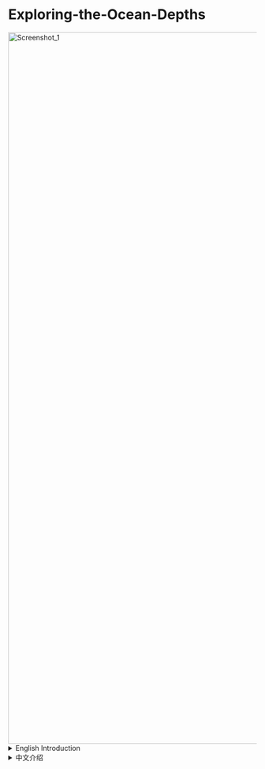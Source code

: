 # Exploring-the-Ocean-Depths
<img width="2559" height="1439" alt="Screenshot_1" src="https://github.com/user-attachments/assets/a52e9e1e-99fd-4ae1-8d8f-425000b32ada" />

<details>

<summary>English Introduction</summary><br>

An **educational application built with Unity 3D**, allowing users to virtually explore the **ocean floor and marine ecosystems**.  
The project combines **real-world 3D scanned terrain data**, **interactive mini-games**, and **immersive audio-visual effects** to make ocean science more engaging and accessible.  


## 🌟 Key Features

### 🌊 Immersive Underwater Experience
- Underwater VFX (lighting, fog, refraction, scattering) simulating different diving depths  
- Ambient sound and background music for immersion  

### 🪸 Procedural Ecosystems
- **Coral colony generation algorithm** with adjustable global/local density and distribution  
- **Fish school simulation** using rule-based flocking behaviors  
- Region-based **LOD and memory optimization** for performance stability  

### 🎮 Educational Mini-Games
- **Seabed Nodules Exploration**: collect nodules and unlock related educational content  
- **Fish Growth**: play as a small fish navigating coral reefs, gradually evolving into larger species  

### ⚡ Performance Optimization
- Large-scale **3D scanned terrain streaming & chunk-based loading**  
- Combined LOD techniques reduce GPU/memory usage, ensuring **70+ FPS stable performance**  




</details>

<details>
<summary>中文介绍</summary><br>
一个基于 **Unity** 的教育体验，带领用户虚拟探索 **大西洋海底地形与生态系统**。  
项目结合 **真实地形扫描数据**、**交互式小游戏** 与 **沉浸式音效/视觉效果**，让学习海洋知识更具沉浸感与趣味性。  


## 🌟 主要特性

### 🌊 沉浸式水下体验
- 水下 VFX 效果（光照、雾效、折射、散射），模拟不同深度的潜水体验  
- 背景音乐与环境音效增强沉浸感  

### 🪸 程序化生成生态系统
- **珊瑚群落生成算法**：支持整体/局部密度、分布度调节  
- **鱼群模拟**：基于规则的群体行为，营造动态生态氛围  
- 区域级 **LOD 与内存优化**，保障流畅运行  

### 🎮 教育型小游戏
- **海底结核探索（Seabed Nodules）**：收集并触发相关知识点介绍  
- **鱼类进化（Fish Growth）**：扮演小鱼穿梭珊瑚群，逐渐进化成更大的鱼  

### ⚡ 性能优化
- 基于超大规模 **3D 扫描地形**，实现 **按区块加载与流式显示**  
- 结合 LOD 降低显存占用，保证 **70+ FPS 稳定帧率**  




</details>





